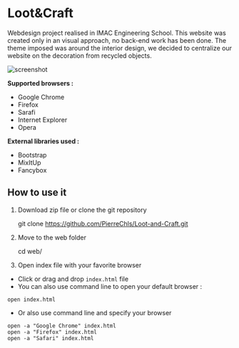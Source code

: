 # Loot&Craft

Webdesign project realised in IMAC Engineering School. This website was created only in an visual approach, no back-end work has been done. The theme imposed was around the interior design, we decided to centralize our website on the decoration from recycled objects.

![screenshot](https://raw.githubusercontent.com/PierreChls/Loot-and-Craft/master/web/img/screenshot.png)

**Supported browsers :**

- Google Chrome
- Firefox
- Sarafi
- Internet Explorer
- Opera

**External libraries used :**

- Bootstrap
- MixItUp 
- Fancybox

## How to use it 

1) Download zip file or clone the git repository

    git clone https://github.com/PierreChls/Loot-and-Craft.git

2) Move to the web folder

	cd web/
	
3) Open index file with your favorite browser

- Click or drag and drop `index.html` file
- You can also use command line to open your default browser :

```
open index.html
```

- Or also use command line and specify your browser

```
open -a "Google Chrome" index.html
open -a "Firefox" index.html
open -a "Safari" index.html
```